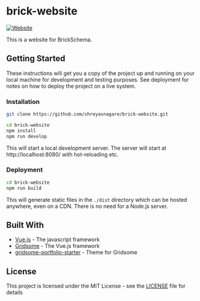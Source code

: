 # brick-website

[![Website](https://img.shields.io/website/https/brick.andrew.cmu.edu.svg?logo=vue.js&style=for-the-badge)](https://brick.andrew.cmu.edu/)

This is a website for BrickSchema.

## Getting Started

These instructions will get you a copy of the project up and running on your local machine for development and testing purposes. See deployment for notes on how to deploy the project on a live system.

### Installation

```sh
git clone https://github.com/shreyasnagare/brick-website.git
```
```sh
cd brick-website
npm install
npm run develop
```
This will start a local development server. The server will start at http://localhost:8080/ with hot-reloading etc.

### Deployment

```sh
cd brick-website
npm run build
```
This will generate static files in the `./dist` directory which can be hosted anywhere, even on a CDN. There is no need for a Node.js server.
 
## Built With
 
 * [Vue.js](https://vuejs.org/) - The javascript framework
 * [Gridsome](https://gridsome.org/) - The Vue.js framework
 * [gridsome-portfolio-starter](https://github.com/drehimself/gridsome-portfolio-starter) - Theme for Gridsome
 
## License
 
 This project is licensed under the MIT License - see the [LICENSE](LICENSE) file for details
